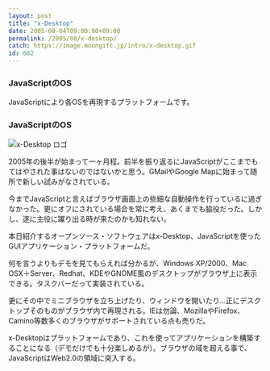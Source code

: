 ```yaml
---
layout: post
title: "x-Desktop"
date: 2005-08-04T09:00:00+09:00
permalink: /2005/08/x-desktop/
catch: https://image.moongift.jp/intro/x-desktop.gif
id: 682
---
```

### JavaScriptのOS
  
JavaScriptにより各OSを再現するプラットフォームです。  
<!--more-->  

### JavaScriptのOS
  

![x-Desktop ロゴ](https://image.moongift.jp/intro/x-desktop.gif "x-Desktop ロゴ")

  

2005年の後半が始まって一ヶ月程。前半を振り返るにJavaScriptがここまでもてはやされた事はないのではないかと思う。GMailやGoogle Mapに始まって随所で新しい試みがなされている。

  

今までJavaScriptと言えばブラウザ画面上の些細な自動操作を行っているに過ぎなかった。更にオフにされている場合を常に考え、あくまでも脇役だった。しかし、遂に主役に躍り出る時が来たのかも知れない。

  

本日紹介するオープンソース・ソフトウェアはx-Desktop、JavaScriptを使ったGUIアプリケーション・プラットフォームだ。

  

何を言うよりもデモを見てもらえれば分かるが、Windows XP/2000、Mac OSX＋Server、Redhat、KDEやGNOME風のデスクトップがブラウザ上に表示できる。タスクバーだって実装されている。

  

更にその中でミニブラウザを立ち上げたり、ウィンドウを開いたり…正にデスクトップそのものがブラウザ内で再現される。IEは勿論、MozillaやFirefox、Camino等数多くのブラウザがサポートされている点も売りだ。

  

x-Desktopはプラットフォームであり、これを使ってアプリケーションを構築することになる（デモだけでも十分楽しめるが）。ブラウザの域を超える事で、JavaScriptはWeb2.0の領域に突入する。


